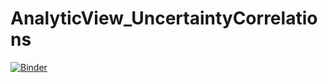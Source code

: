# AnalyticView_UncertaintyCorrelations
[![Binder](https://mybinder.org/badge_logo.svg)](https://mybinder.org/v2/gh/PacoCosta/AnalyticView_UncertaintyCorrelations.git/HEAD)
